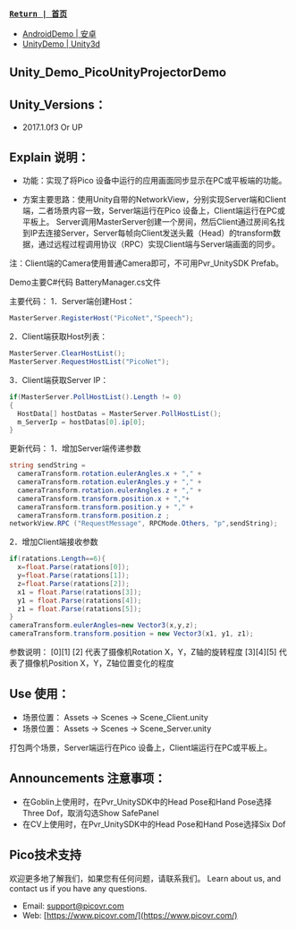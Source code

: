 
###  [ `Return | 首页` ](https://github.com/PicoSupport/PicoSupport)
* [AndroidDemo | 安卓](https://github.com/PicoSupport/PicoSupport/blob/master/android.md)
* [UnityDemo | Unity3d](https://github.com/PicoSupport/PicoSupport/blob/master/unity.md)

## Unity_Demo_PicoUnityProjectorDemo

## Unity_Versions：
- 2017.1.0f3 Or UP

## Explain 说明：

- 功能：实现了将Pico 设备中运行的应用画面同步显示在PC或平板端的功能。

- 方案主要思路：使用Unity自带的NetworkView，分别实现Server端和Client端，二者场景内容一致，Server端运行在Pico 设备上，Client端运行在PC或平板上。 Server调用MasterServer创建一个房间，然后Client通过房间名找到IP去连接Server，Server每帧向Client发送头戴（Head）的transform数据，通过远程过程调用协议（RPC）实现Client端与Server端画面的同步。

注：Client端的Camera使用普通Camera即可，不可用Pvr_UnitySDK Prefab。

Demo主要C#代码 BatteryManager.cs文件

主要代码：
1．Server端创建Host：
```C#
MasterServer.RegisterHost("PicoNet","Speech");
```
2．Client端获取Host列表：
```C#
MasterServer.ClearHostList();
MasterServer.RequestHostList("PicoNet");
```
3．Client端获取Server IP：
```C#
if(MasterServer.PollHostList().Length != 0)
{
  HostData[] hostDatas = MasterServer.PollHostList();
  m_ServerIp = hostDatas[0].ip[0];
}
```
更新代码：
1．增加Server端传递参数
```C#
string sendString = 
  cameraTransform.rotation.eulerAngles.x + "," +
  cameraTransform.rotation.eulerAngles.y + "," +
  cameraTransform.rotation.eulerAngles.z + "," +
  cameraTransform.transform.position.x + ","+
  cameraTransform.transform.position.y + "," +
  cameraTransform.transform.position.z ;
networkView.RPC ("RequestMessage", RPCMode.Others, "p",sendString);
```
2．增加Client端接收参数
```C#
if(ratations.Length==6){
  x=float.Parse(ratations[0]);
  y=float.Parse(ratations[1]);
  z=float.Parse(ratations[2]);
  x1 = float.Parse(ratations[3]);
  y1 = float.Parse(ratations[4]);
  z1 = float.Parse(ratations[5]);
}
cameraTransform.eulerAngles=new Vector3(x,y,z);
cameraTransform.transform.position = new Vector3(x1, y1, z1);
```
参数说明：
[0][1] [2] 代表了摄像机Rotation X，Y，Z轴的旋转程度
[3][4][5] 代表了摄像机Position X，Y，Z轴位置变化的程度

## Use 使用：

- 场景位置： Assets -> Scenes -> Scene_Client.unity
- 场景位置： Assets -> Scenes -> Scene_Server.unity

打包两个场景，Server端运行在Pico 设备上，Client端运行在PC或平板上。

## Announcements 注意事项：
- 在Goblin上使用时，在Pvr_UnitySDK中的Head Pose和Hand Pose选择Three Dof，取消勾选Show SafePanel
- 在CV上使用时，在Pvr_UnitySDK中的Head Pose和Hand Pose选择Six Dof

## Pico技术支持
欢迎更多地了解我们，如果您有任何问题，请联系我们。
Learn about us, and contact us if you have any questions. 

- Email:  support@picovr.com
- Web:  [https://www.picovr.com/](https://www.picovr.com/)

